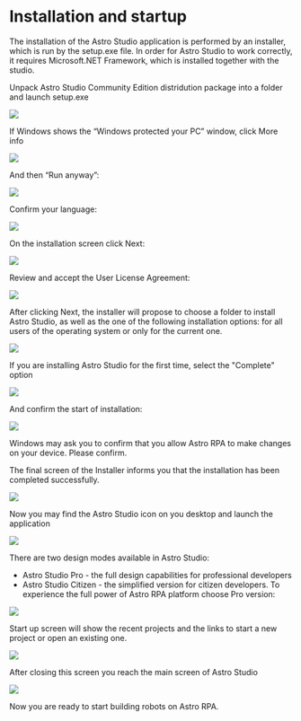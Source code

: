 # Installation and startup

The installation of the Astro Studio application is performed by an installer, which is run by the setup.exe file. In order for Astro Studio to work correctly, it requires Microsoft.NET Framework, which is installed together with the studio.

Unpack Astro Studio Community Edition distridution package into a folder and launch setup.exe

![](<../../.gitbook/assets/Astro_Studio_Install_1.png>)

If Windows shows the “Windows protected your PC” window, click More info

![](<../../.gitbook/assets/Astro_Studio_Install_2.png>)

And then “Run anyway”:

![](<../../.gitbook/assets/Astro_Studio_Install_3.png>)

Confirm your language:

![](<../../.gitbook/assets/Astro_Studio_Install_4.png>)

On the installation screen click Next:

![](<../../.gitbook/assets/Astro_Studio_Install_5.png>)

Review and accept the User License Agreement:

![](<../../.gitbook/assets/Astro_Studio_Install_6.png>)

After clicking Next, the installer will propose to choose a folder to install Astro Studio, as well as the one of the following installation options: for all users of the operating system or only for the current one.

![](<../../.gitbook/assets/Astro_Studio_Install_7.png>)

If you are installing Astro Studio for the first time, select the "Complete" option 

![](<../../.gitbook/assets/Astro_Studio_Install_8.png>)

And confirm the start of installation: 

![](<../../.gitbook/assets/Astro_Studio_Install_9.png>)

Windows may ask you to confirm that you allow Astro RPA to make changes on your device. Please confirm. 

The final screen of the Installer informs you that the installation has been completed successfully.

![](<../../.gitbook/assets/Astro_Studio_Install_10.png>)

Now you may find the Astro Studio icon on you desktop and launch the application 

![](<../../.gitbook/assets/Astro_Studio_Install_11.png>)

There are two design modes available in Astro Studio:
- Astro Studio Pro - the full design capabilities for professional developers
- Astro Studio Citizen - the simplified version for citizen developers.
To experience the full power of Astro RPA platform choose Pro version: 

![](<../../.gitbook/assets/Astro_Studio_Install_12.png>)

Start up screen will show the recent projects and the links to start a new project or open an existing one.

![](<../../.gitbook/assets/Astro_Studio_Install_13.png>)

After closing this screen you reach the main screen of Astro Studio

![](<../../.gitbook/assets/Astro_Studio_Install_14.png>)

Now you are ready to start building robots on Astro RPA.




